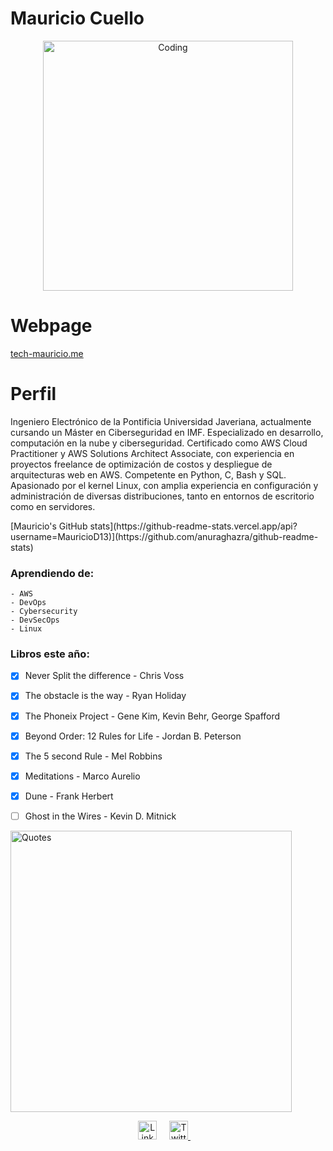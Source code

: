 # Mauricio Cuello

<p align="center">

  <img align="center" alt="Coding" width="400" src="https://res.cloudinary.com/practicaldev/image/fetch/s--sNXjzc6P--/c_limit%2Cf_auto%2Cfl_progressive%2Cq_66%2Cw_880/https://media1.tenor.com/images/0c34272909ee2a4db5606a014082312b/tenor.gif%3Fitemid%3D15828752">
<h1> Webpage </h1>
<a href="https://tech-mauricio.me">tech-mauricio.me</a>
  <h1>Perfil</h1>
  Ingeniero Electrónico de la Pontificia Universidad Javeriana, actualmente cursando un Máster en Ciberseguridad en IMF. Especializado en desarrollo, computación en la nube y ciberseguridad. Certificado como AWS Cloud Practitioner y AWS Solutions Architect Associate, con experiencia en proyectos freelance de optimización de costos y despliegue de arquitecturas web en AWS.
Competente en Python, C, Bash y SQL. Apasionado por el kernel Linux, con amplia experiencia en configuración y administración de diversas distribuciones, tanto en entornos de escritorio como en servidores.
</p>


<p></p>
[Mauricio's GitHub stats](https://github-readme-stats.vercel.app/api?username=MauricioD13)](https://github.com/anuraghazra/github-readme-stats)

### Aprendiendo de:

    - AWS
    - DevOps
    - Cybersecurity
    - DevSecOps
    - Linux

### Libros este año:
- [x] Never Split the difference - Chris Voss
- [x] The obstacle is the way - Ryan Holiday
- [x] The Phoneix Project - Gene Kim, Kevin Behr, George Spafford
- [x] Beyond Order: 12 Rules for Life - Jordan B. Peterson
- [x] The 5 second Rule - Mel Robbins
- [x] Meditations - Marco Aurelio
- [x] Dune - Frank Herbert
- [ ] Ghost in the Wires - Kevin D. Mitnick


<img width="450" align="center" alt="Quotes" src="https://quotes-github-readme.vercel.app/api?type=horizontal&theme=dark"/>


<p align="center">
    <!-- linkedin -->
    <a href="https://www.linkedin.com/in/mauricio-cuello-a1369b1b5/"><img src="https://cdn4.iconfinder.com/data/icons/social-messaging-ui-color-shapes-2-free/128/social-linkedin-circle-512.png" width="30px" alt="LinkedIn"></a> &nbsp; &nbsp;
    <!-- twitter -->
    <a href="https://twitter.com/mdavidcuello"><img src="https://webtus.net/wp-content/uploads/2016/05/Icon-Twitter.png" width="30px" alt="Twitter"> </a> &nbsp; &nbsp;
</p>

<!---
**MauricioD13/MauricioD13** is a ✨ _special_ ✨ repository because its `README.md` (this file) appears on your GitHub profile.

Here are some ideas to get you started:

- 🔭 I’m currently working on ...
- 🌱 I’m currently learning ...
- 👯 I’m looking to collaborate on ...
- 🤔 I’m looking for help with ...
- 💬 Ask me about ...
- 📫 How to reach me: ...
- 😄 Pronouns: ...
- ⚡ Fun fact: ...
-->
